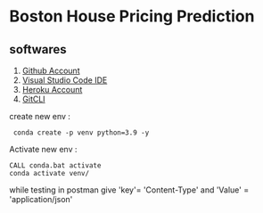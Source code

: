 # Boston House Pricing Prediction

## softwares

1. [Github Account](https://github.com)
2. [Visual Studio Code IDE](https://code.visualstudio.com/)
3. [Heroku Account](https://heroku.com)
4. [GitCLI](https://git-scm.com/downloads/guis)

create new env :

```
 conda create -p venv python=3.9 -y
```

Activate new env : 

```
CALL conda.bat activate
conda activate venv/ 
```

while testing in postman give 'key'= 'Content-Type' and 'Value' = 'application/json'